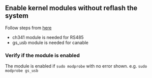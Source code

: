 ## Enable kernel modules without reflash the system
Follow steps from [here](https://forums.developer.nvidia.com/t/no-ttyusb-ttyacm-shown-after-installed-jetpack6-0/299191/13)
*  ch341 module is needed for RS485  
*  gs_usb module is needed for canable  
### Verify if the module is enabled
The module is enabled if `sudo modprobe` with no error shown.
   e.g. `sudo modprobe gs_usb`
